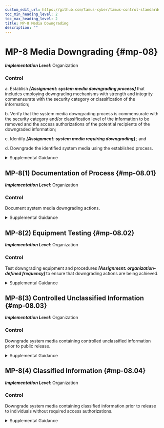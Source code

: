 ```yaml
---
custom_edit_url: https://github.com/tamus-cyber/tamus-control-standards/tree/main/content/tamus.edu/TAMUS_profile.xml
toc_min_heading_level: 2
toc_max_heading_level: 2
title: MP-8 Media Downgrading
description: ""
---
```


# MP-8 Media Downgrading {#mp-08}

_**Implementation Level**_: Organization

### Control



a. Establish <strong title="mp-08_odp.01"> <em>[Assignment: system media downgrading process]</em> </strong> that includes employing downgrading mechanisms with strength and integrity commensurate with the security category or classification of the information;

b. Verify that the system media downgrading process is commensurate with the security category and/or classification level of the information to be removed and the access authorizations of the potential recipients of the downgraded information;

c. Identify <strong title="mp-08_odp.02"> <em>[Assignment: system media requiring downgrading]</em> </strong> ; and

d. Downgrade the identified system media using the established process.


<details><summary>Supplemental Guidance</summary>Media downgrading applies to digital and non-digital media subject to release outside of the organization, whether the media is considered removable or not. When applied to system media, the downgrading process removes information from the media, typically by security category or classification level, such that the information cannot be retrieved or reconstructed. Downgrading of media includes redacting information to enable wider release and distribution. Downgrading ensures that empty space on the media is devoid of information.</details>


## MP-8(1) Documentation of Process {#mp-08.01}

_**Implementation Level**_: Organization

### Control

Document system media downgrading actions.


<details><summary>Supplemental Guidance</summary>Organizations can document the media downgrading process by providing information, such as the downgrading technique employed, the identification number of the downgraded media, and the identity of the individual that authorized and/or performed the downgrading action.</details>


## MP-8(2) Equipment Testing {#mp-08.02}

_**Implementation Level**_: Organization

### Control

Test downgrading equipment and procedures <strong title="mp-8.2_prm_1"> <em>[Assignment: organization-defined frequency]</em> </strong> to ensure that downgrading actions are being achieved.


<details><summary>Supplemental Guidance</summary>None.</details>


## MP-8(3) Controlled Unclassified Information {#mp-08.03}

_**Implementation Level**_: Organization

### Control

Downgrade system media containing controlled unclassified information prior to public release.


<details><summary>Supplemental Guidance</summary>The downgrading of controlled unclassified information uses approved sanitization tools, techniques, and procedures.</details>


## MP-8(4) Classified Information {#mp-08.04}

_**Implementation Level**_: Organization

### Control

Downgrade system media containing classified information prior to release to individuals without required access authorizations.


<details><summary>Supplemental Guidance</summary>Downgrading of classified information uses approved sanitization tools, techniques, and procedures to transfer information confirmed to be unclassified from classified systems to unclassified media.</details>
